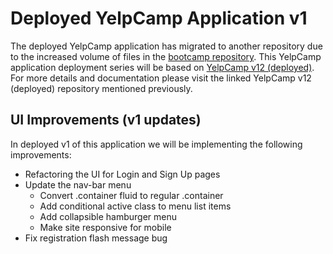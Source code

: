 # Deployed YelpCamp Application v1

The deployed YelpCamp application has migrated to another repository due to the increased volume of files in the [bootcamp repository](https://github.com/stevenxchung/Web-Developer-Bootcamp). 
This YelpCamp application deployment series will be based on [YelpCamp v12 (deployed)](https://github.com/stevenxchung/Web-Developer-Bootcamp/tree/master/Section%2038%20-%20Deploying/v12Deployed). 
For more details and documentation please visit the linked YelpCamp v12 (deployed) repository mentioned previously.

## UI Improvements (v1 updates)
In deployed v1 of this application we will be implementing the following improvements:
* Refactoring the UI for Login and Sign Up pages
* Update the nav-bar menu
    * Convert .container fluid to regular .container
    * Add conditional active class to menu list items
    * Add collapsible hamburger menu
    * Make site responsive for mobile
* Fix registration flash message bug